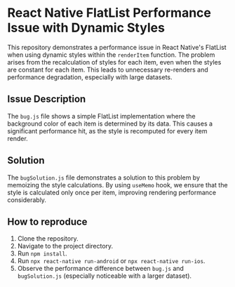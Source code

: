 # React Native FlatList Performance Issue with Dynamic Styles

This repository demonstrates a performance issue in React Native's FlatList when using dynamic styles within the `renderItem` function.  The problem arises from the recalculation of styles for each item, even when the styles are constant for each item. This leads to unnecessary re-renders and performance degradation, especially with large datasets.

## Issue Description

The `bug.js` file shows a simple FlatList implementation where the background color of each item is determined by its data.  This causes a significant performance hit, as the style is recomputed for every item render.

## Solution

The `bugSolution.js` file demonstrates a solution to this problem by memoizing the style calculations. By using `useMemo` hook, we ensure that the style is calculated only once per item, improving rendering performance considerably. 

## How to reproduce

1. Clone the repository.
2. Navigate to the project directory.
3. Run `npm install`.
4. Run `npx react-native run-android` or `npx react-native run-ios`.
5. Observe the performance difference between `bug.js` and `bugSolution.js` (especially noticeable with a larger dataset).